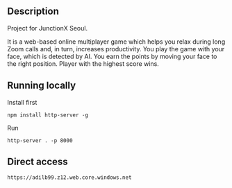## Description

Project for JunctionX Seoul.

It is a web-based online multiplayer game which helps you relax during long Zoom calls and, in turn, increases productivity. You play the game with your face, which is detected by AI. You earn the points by moving your face to the right position. Player with the highest score wins.


## Running locally

Install first

```
npm install http-server -g
```

Run

```
http-server . -p 8000
```
## Direct access

```
https://adilb99.z12.web.core.windows.net
```
